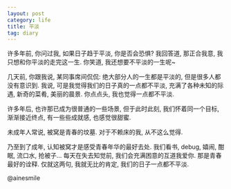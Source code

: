 ```yaml
---
layout: post
category: life
title: 平淡
tag: diary
---
```


许多年前, 你问过我, 如果日子趋于平淡, 你是否会恐惧?
我回答道, 那正合我意, 我只想和你平淡的走完这一生.
你笑道, 我还想要不平淡的一生呢~

几天前, 你跟我说, 某同事席间侃侃:
绝大部分人的一生都是平淡的, 但是很多人都没有意识到.
我说, 可是我觉得我们的日子真的一点都不平淡,
充满了各种未知的际遇, 新奇的菜肴, 美丽的晨景.
你点点头, 我也觉得一点都不平淡.

许多年后, 也许那已成为很普通的一些场景,
但于此时此刻, 我们怀着同一个目标, 渐渐接近终点,
有一些些成就感, 也感觉很甜蜜.

未成年人常说, 被窝是青春的坟墓.
对于不赖床的我, 从不这么觉得.

乃至到了成年, 认知被窝才是感受青春年华的最好去处.
我们看书, debug, 嬉闹, 酣眠, 流口水, 抢被子...
每天在失去知觉前, 我们会充满困意的互道我爱你.
那是青春最好的诠释.
仅就这两句, 我就无比的肯定, 我们的日子一点都不平淡.

@ainesmile
